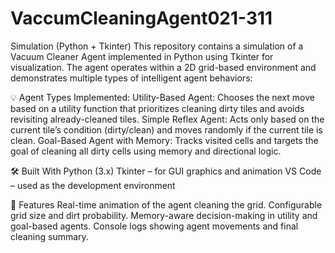 # VaccumCleaningAgent021-311
Simulation (Python + Tkinter)
This repository contains a simulation of a Vacuum Cleaner Agent implemented in Python using Tkinter for visualization. The agent operates within a 2D grid-based environment and demonstrates multiple types of intelligent agent behaviors:

💡 Agent Types Implemented:
Utility-Based Agent: Chooses the next move based on a utility function that prioritizes cleaning dirty tiles and avoids revisiting already-cleaned tiles.
Simple Reflex Agent: Acts only based on the current tile’s condition (dirty/clean) and moves randomly if the current tile is clean.
Goal-Based Agent with Memory: Tracks visited cells and targets the goal of cleaning all dirty cells using memory and directional logic.

🛠 Built With
Python (3.x)
Tkinter – for GUI graphics and animation
VS Code – used as the development environment

🧠 Features
Real-time animation of the agent cleaning the grid.
Configurable grid size and dirt probability.
Memory-aware decision-making in utility and goal-based agents.
Console logs showing agent movements and final cleaning summary.
